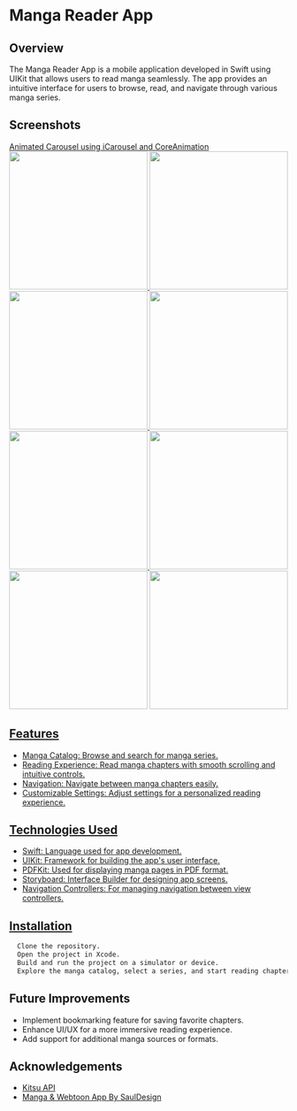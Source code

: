 # Manga Reader App

## Overview
The Manga Reader App is a mobile application developed in Swift using UIKit that allows users to read manga seamlessly. The app provides an intuitive interface for users to browse, read, and navigate through various manga series.

## Screenshots

<a href="https://imgur.com/IvD3w1L"> Animated Carousel using iCarousel and CoreAnimation <img src="https://i.imgur.com/YuDDIAu.png" width="250" /> <img src="https://i.imgur.com/RXIJlPJ.png" width="250" /> <img src="https://i.imgur.com/gSxbZ9S.png" width="250" /> <img src="https://i.imgur.com/6eIxMWZ.png" width="250" /> <a href="https://imgur.com/IvD3w1L"> <img src="https://i.imgur.com/ZWBI2d4.png" width="250" /> <a href="https://imgur.com/IvD3w1L"> <img src="https://i.imgur.com/8icLwul.png" width="250" /> <a href="https://imgur.com/IvD3w1L"> <img src="https://i.imgur.com/HNcPCGn.png" width="250"/></a> <a href="https://imgur.com/0X4AeJ6"></a> <img src="https://i.imgur.com/ggEGUDI.png" width="250" /></a><a href="https://imgur.com/S8h1mkO">


## Features
- Manga Catalog: Browse and search for manga series.
- Reading Experience: Read manga chapters with smooth scrolling and intuitive controls.
- Navigation: Navigate between manga chapters easily.
- Customizable Settings: Adjust settings for a personalized reading experience.



## Technologies Used
- Swift: Language used for app development.
- UIKit: Framework for building the app's user interface.
- PDFKit: Used for displaying manga pages in PDF format.
- Storyboard: Interface Builder for designing app screens.
- Navigation Controllers: For managing navigation between view controllers.

## Installation

```bash
  Clone the repository.
  Open the project in Xcode.
  Build and run the project on a simulator or device.
  Explore the manga catalog, select a series, and start reading chapters.
```
## Future Improvements
- Implement bookmarking feature for saving favorite chapters.
- Enhance UI/UX for a more immersive reading experience.
- Add support for additional manga sources or formats.
## Acknowledgements
 - [Kitsu API](https://kitsu.docs.apiary.io/#reference/groups/group-members/delete-resource)
 - [Manga & Webtoon App By SaulDesign](https://www.figma.com/community/file/1178648400060263277/manga-webtoon-app)

